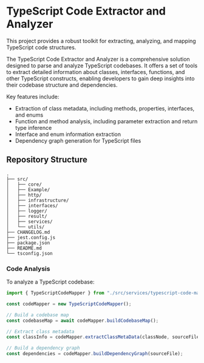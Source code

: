 # TypeScript Code Extractor and Analyzer

This project provides a robust toolkit for extracting, analyzing, and mapping TypeScript code structures.

The TypeScript Code Extractor and Analyzer is a comprehensive solution designed to parse and analyze TypeScript codebases. It offers a set of tools to extract detailed information about classes, interfaces, functions, and other TypeScript constructs, enabling developers to gain deep insights into their codebase structure and dependencies.

Key features include:

- Extraction of class metadata, including methods, properties, interfaces, and enums
- Function and method analysis, including parameter extraction and return type inference
- Interface and enum information extraction
- Dependency graph generation for TypeScript files

## Repository Structure

```
.
├── src/
│   ├── core/
│   ├── Example/
│   ├── http/
│   ├── infrastructure/
│   ├── interfaces/
│   ├── logger/
│   ├── result/
│   ├── services/
│   └── utils/
├── CHANGELOG.md
├── jest.config.js
├── package.json
├── README.md
└── tsconfig.json
```

### Code Analysis

To analyze a TypeScript codebase:

```typescript
import { TypeScriptCodeMapper } from "./src/services/typescript-code-mapper.service";

const codeMapper = new TypeScriptCodeMapper();

// Build a codebase map
const codebaseMap = await codeMapper.buildCodebaseMap();

// Extract class metadata
const classInfo = codeMapper.extractClassMetaData(classNode, sourceFile);

// Build a dependency graph
const dependencies = codeMapper.buildDependencyGraph(sourceFile);
```

